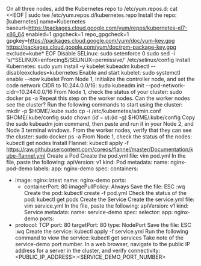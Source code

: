 On all three nodes, add the Kubernetes repo to /etc/yum.repos.d:
cat <<EOF | sudo tee /etc/yum.repos.d/kubernetes.repo
Install the repo:
[kubernetes]
name=Kubernetes
baseurl=https://packages.cloud.google.com/yum/repos/kubernetes-el7-x86_64
enabled=1
gpgcheck=1
repo_gpgcheck=1
gpgkey=https://packages.cloud.google.com/yum/doc/yum-key.gpg https://packages.cloud.google.com/yum/doc/rpm-package-key.gpg
exclude=kube*
EOF
Disable SELinux:
sudo setenforce 0
sudo sed -i 's/^SELINUX=enforcing$/SELINUX=permissive/' /etc/selinux/config
Install Kubernetes:
sudo yum install -y kubelet kubeadm kubectl --disableexcludes=kubernetes
Enable and start kubelet:
sudo systemctl enable --now kubelet
From Node 1, initialize the controller node, and set the code network CIDR to 10.244.0.0/16:
sudo kubeadm init --pod-network-cidr=10.244.0.0/16
From Node 1, check the status of your cluster:
sudo docker ps -a
Repeat this step on the worker nodes. Can the worker nodes see the cluster?
Run the following commands to start using the cluster:
mkdir -p $HOME/.kube
sudo cp -i /etc/kubernetes/admin.conf $HOME/.kube/config
sudo chown $(id -u):$(id -g) $HOME/.kube/config
Copy the sudo kubeadm join command, then paste and run it in your Node 2, and Node 3 terminal windows.
From the worker nodes, verify that they can see the cluster:
sudo docker ps -a
From Node 1, check the status of the nodes:
kubectl get nodes
Install Flannel:
kubectl apply -f https://raw.githubusercontent.com/coreos/flannel/master/Documentation/kube-flannel.yml
Create a Pod
Create the pod.yml file:
vim pod.yml
In the file, paste the following:
apiVersion: v1
kind: Pod
metadata:
  name: nginx-pod-demo
  labels:
    app: nginx-demo
spec:
  containers:
  - image: nginx:latest
    name: nginx-demo
    ports:
    -  containerPort: 80
    imagePullPolicy: Always
Save the file:
ESC
:wq
Create the pod:
kubectl create -f pod.yml
Check the status of the pod:
kubectl get pods
Create the Service
Create the service.yml file:
vim service.yml
In the file, paste the following:
apiVersion: v1
kind: Service
metadata:
  name: service-demo
spec:
  selector:
    app: nginx-demo
  ports:
  - protocol: TCP
    port: 80
    targetPort: 80
  type: NodePort
Save the file:
ESC
:wq
Create the service:
kubectl apply -f service.yml
Run the following command to view the service:
kubectl get services
Take note of the service-demo port number.
In a web browser, navigate to the public IP address for a server in the cluster, and verify connectivity:
<PUBLIC_IP_ADDRESS>:<SERVICE_DEMO_PORT_NUMBER>